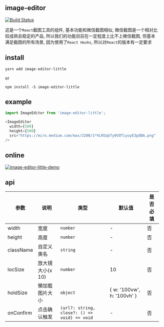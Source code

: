 ## image-editor

[![Build Status](https://travis-ci.org/shiyangzhaoa/image-editor.svg?branch=master)](https://travis-ci.org/shiyangzhaoa/image-editor)

这是一个`React`截图工具的组件, 基本功能和微信截图相似, 微信截图是一个相对比较成熟且稳定的产品, 所以我们的功能目前在一定程度上比不上微信截图, 但基本满足截图的所有场景, 因为使用了`React Hooks`, 所以对`React`的版本有一定要求

## install

```shell
yarn add image-editor-little
```
or
```shell
npm install -S image-editor-little
```
## example

```js
import ImageEditor from 'image-editor-little';

<ImageEditor
  width={500}
  height={500}
  src="https://miro.medium.com/max/3200/1*hLM2qGfy0VOTiyuyE3pOBA.png"
/>
```

## online
[![image-editor-little-demo](https://codesandbox.io/static/img/play-codesandbox.svg)](https://codesandbox.io/embed/youthful-visvesvaraya-11iv1)

## api

| 参数 | 说明 | 类型 | 默认值 | 是否必填 |
| --- | --- | --- | --- | --- |
| width| 宽度 | `number` | - | 否 |
| height| 高度 | `number` | - | 否 |
| className| 自定义类名 | `string` | - | 否 |
| locSize| 放大镜大小(x 10) | `number` | 10 | 否 |
| holdSize| 懒加载图片大小 | `object` | { w: '100vw', h: '100vh' } | 否 |
| onConfirm| 点击确认触发 | `(url?: string, close?: () => void) => void` | - | 否 |
